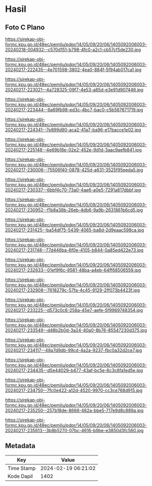 # Hasil

## Foto C Plano

https://sirekap-obj-formc.kpu.go.id/48ec/pemilu/pdpr/14/05/09/20/06/1405092006003-20240218-004932--c570d151-b798-4fc0-a2c1-cb57cf5de230.jpg

https://sirekap-obj-formc.kpu.go.id/48ec/pemilu/pdpr/14/05/09/20/06/1405092006003-20240217-222435--4e701598-3802-4ea0-884f-5f94ab017ca1.jpg

https://sirekap-obj-formc.kpu.go.id/48ec/pemilu/pdpr/14/05/09/20/06/1405092006003-20240217-223021--4a728325-09f7-4e53-a85d-e3e91d907446.jpg

https://sirekap-obj-formc.kpu.go.id/48ec/pemilu/pdpr/14/05/09/20/06/1405092006003-20240217-223444--6a69fb98-ed3c-4bc7-bac0-c5b567671719.jpg

https://sirekap-obj-formc.kpu.go.id/48ec/pemilu/pdpr/14/05/09/20/06/1405092006003-20240217-224341--7e899d90-aca2-41a7-ba96-e17bacce1e02.jpg

https://sirekap-obj-formc.kpu.go.id/48ec/pemilu/pdpr/14/05/09/20/06/1405092006003-20240217-225148--4e69b18e-02e2-452e-9d1d-3aac9aefb841.jpg

https://sirekap-obj-formc.kpu.go.id/48ec/pemilu/pdpr/14/05/09/20/06/1405092006003-20240217-230006--75506f40-0878-425d-a631-3525f95eeda5.jpg

https://sirekap-obj-formc.kpu.go.id/48ec/pemilu/pdpr/14/05/09/20/06/1405092006003-20240217-230337--6bbf4c70-73a0-4ae6-a0e5-7291a817dbbf.jpg

https://sirekap-obj-formc.kpu.go.id/48ec/pemilu/pdpr/14/05/09/20/06/1405092006003-20240217-230952--f1b8a38b-26eb-4db6-9a9b-2631861b6cd5.jpg

https://sirekap-obj-formc.kpu.go.id/48ec/pemilu/pdpr/14/05/09/20/06/1405092006003-20240217-231425--ba54df75-5439-4065-ba8d-2d9eaac598ca.jpg

https://sirekap-obj-formc.kpu.go.id/48ec/pemilu/pdpr/14/05/09/20/06/1405092006003-20240217-231748--77d446ba-6f0e-4105-b844-0a85ed422e73.jpg

https://sirekap-obj-formc.kpu.go.id/48ec/pemilu/pdpr/14/05/09/20/06/1405092006003-20240217-232633--01ef9f6c-9581-48ba-a4eb-64ff68506559.jpg

https://sirekap-obj-formc.kpu.go.id/48ec/pemilu/pdpr/14/05/09/20/06/1405092006003-20240217-232908--7618279c-57fa-4c45-9129-2ff073b4423f.jpg

https://sirekap-obj-formc.kpu.go.id/48ec/pemilu/pdpr/14/05/09/20/06/1405092006003-20240217-233225--d573c0c6-258a-45e7-aefe-5f9969748354.jpg

https://sirekap-obj-formc.kpu.go.id/48ec/pemilu/pdpr/14/05/09/20/06/1405092006003-20240217-233549--d48b2b0d-3a24-40a0-8b76-85547230d375.jpg

https://sirekap-obj-formc.kpu.go.id/48ec/pemilu/pdpr/14/05/09/20/06/1405092006003-20240217-234117--48a7d9db-99cd-4a2a-9237-fbc0a32d2ce7.jpg

https://sirekap-obj-formc.kpu.go.id/48ec/pemilu/pdpr/14/05/09/20/06/1405092006003-20240217-234435--d5e44029-b477-43af-bc5e-6c3c6fa1ed5e.jpg

https://sirekap-obj-formc.kpu.go.id/48ec/pemilu/pdpr/14/05/09/20/06/1405092006003-20240217-234750--7fc0e422-a12d-4520-9970-cc3ce768d915.jpg

https://sirekap-obj-formc.kpu.go.id/48ec/pemilu/pdpr/14/05/09/20/06/1405092006003-20240217-235250--257b18de-8666-482a-bbe5-717e9d8c889a.jpg

https://sirekap-obj-formc.kpu.go.id/48ec/pemilu/pdpr/14/05/09/20/06/1405092006003-20240217-235613--3b8b5270-07bc-4616-b9be-e3850d3fc560.jpg


## Metadata

| Key        | Value               |
| ---------- | ------------------- |
| Time Stamp | 2024-02-19 06:21:02 |
| Kode Dapil | 1402                |



